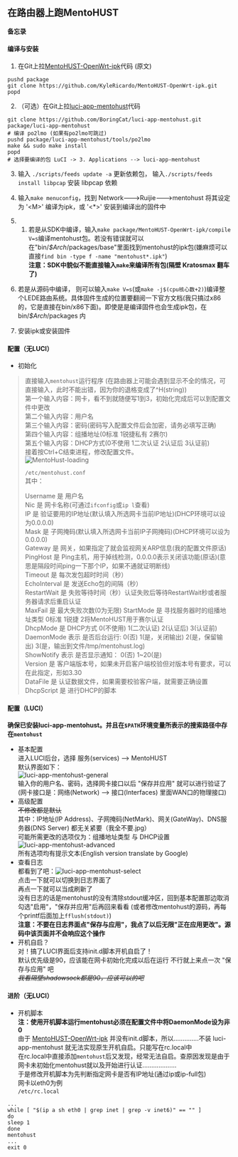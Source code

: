 ## 在路由器上跑MentoHUST
**备忘录**  
#### 编译与安装
1. 在Git上拉[MentoHUST-OpenWrt-ipk](https://github.com/KyleRicardo/MentoHUST-OpenWrt-ipk)代码 (原文)  
```
pushd package
git clone https://github.com/KyleRicardo/MentoHUST-OpenWrt-ipk.git
popd
```
2. （可选）在Git上拉[luci-app-mentohust](https://github.com/BoringCat/luci-app-mentohust)代码  
```
git clone https://github.com/BoringCat/luci-app-mentohust.git package/luci-app-mentohust
# 编译 po2lmo (如果有po2lmo可跳过)
pushd package/luci-app-mentohust/tools/po2lmo
make && sudo make install
popd
# 选择要编译的包 LuCI -> 3. Applications --> luci-app-mentohust
```
3. 输入 `./scripts/feeds update -a` 更新依赖包， 输入`./scripts/feeds install libpcap` 安装 libpcap 依赖  

4. 输入`make menuconfig`，找到 Network--->Ruijie--->mentohust 将其设定为 '<M\>' 编译为ipk，或 '<\*>' 安装到编译出的固件中

5. 1. 若是从SDK中编译，输入`make package/MentoHUST-OpenWrt-ipk/compile V=s`编译mentohust包。若没有错误就可以在"bin/_$Arch_/packages/base"里面找到mentohust的ipk包(嫌麻烦可以直接`find bin -type f -name "mentohust*.ipk"`)  
 **注意：SDK中貌似不能直接输入`make`来编译所有包(隔壁 Kratosmax 翻车了)**

 2. 若是从源码中编译， 则可以输入`make V=s`(或`make -j$(cpu核心数+2)`)编译整个LEDE路由系统。具体固件生成的位置要翻阅一下官方文档(我只搞过x86的，它是直接在bin/x86下面)。即使是是编译固件也会生成ipk包，在 bin/_$Arch_/packages 内

6. 安装ipk或安装固件

#### 配置（无LUCI）
+ 初始化
>直接输入`mentohust`运行程序 (在路由器上可能会遇到显示不全的情况，可直接输入，此时不能出错，因为你的退格变成了^H(string))  
第一个输入内容：网卡，看不到就随便写1到3，初始化完成后可以到配置文件中更改  
第二个输入内容：用户名  
第三个输入内容：密码(密码写入配置文件后会加密，请务必填写正确)  
第四个输入内容：组播地址(0标准 1锐捷私有 2赛尔)  
第五个输入内容：DHCP方式(0不使用 1二次认证 2认证后 3认证前)  
接着按Ctrl+C结束进程，修改配置文件。  
>  ![MentoHust-loading](https://raw.githubusercontent.com/BoringCat/MyLog/master/Picture/LEDE/Common_options/MentoHust-loading.png)
>  
>`/etc/mentohust.conf`  
>其中：  
>  
>Username 是 用户名  
Nic 是 网卡名称(可通过`ifconfig`或`ip l`查看)  
IP 是 验证要用的IP地址(默认填入所选网卡当前IP地址)(DHCP环境可以设为0.0.0.0)  
Mask 是 子网掩码(默认填入所选网卡当前IP子网掩码)(DHCP环境可以设为0.0.0.0)  
Gateway 是 网关，如果指定了就会监视网关ARP信息(我的配置文件原话)  
PingHost 是 Ping主机，用于掉线检测，0.0.0.0表示关闭该功能(原话)(意思是隔段时间ping一下那个IP，如果不通就证明断线)  
Timeout 是 每次发包超时时间（秒）  
EchoInterval 是 发送Echo包的间隔（秒）  
RestartWait 是 失败等待时间（秒）认证失败后等待RestartWait秒或者服务器请求后重启认证  
MaxFail 是 最大失败次数(0为无限)
StartMode 是 寻找服务器时的组播地址类型 0标准 1锐捷 2将MentoHUST用于赛尔认证  
DhcpMode 是 DHCP方式 0(不使用) 1(二次认证) 2(认证后) 3(认证前)  
DaemonMode 表示 是否后台运行: 0(否) 1(是，关闭输出) 2(是，保留输出) 3(是，输出到文件/tmp/mentohust.log)  
ShowNotify 表示 是否显示通知： 0(否) 1~20(是)  
Version 是 客户端版本号，如果未开启客户端校验但对版本号有要求，可以在此指定，形如3.30  
DataFile 是 认证数据文件，如果需要校验客户端，就需要正确设置  
DhcpScript 是 进行DHCP的脚本  

#### 配置（LUCI）
**确保已安装luci-app-mentohust。并且在`$PATH`环境变量所表示的搜索路径中存在`mentohust`**
+ 基本配置  
进入LUCI后台，选择 服务(services) --> MentoHUST  
默认界面如下：  
![luci-app-mentohust-general](https://raw.githubusercontent.com/BoringCat/MyLog/master/Picture/LEDE/Common_options/luci-app-mentohust-general.png)  
输入你的用户名、密码，选择网卡接口以后 "保存并应用" 就可以进行验证了  
(网卡接口是：网络(Network) --> 接口(Interfaces) 里面WAN口的物理接口)
+ 高级配置  
~~不修改都是默认~~  
其中：IP地址(IP Address)、子网掩码(NetMark)、网关(GateWay)、DNS服务器(DNS Server) 都无关紧要（我全不要.jpg）  
可能所需更改的选项仅为：组播地址类型 与 DHCP设置  
![luci-app-mentohust-advanced](https://raw.githubusercontent.com/BoringCat/MyLog/master/Picture/LEDE/Common_options/luci-app-mentohust-advanced.png)  
所有选项均有提示文本(English version translate by Google)
+ 查看日志  
都看到了吧：![luci-app-mentohust-select](https://raw.githubusercontent.com/BoringCat/MyLog/master/Picture/LEDE/Common_options/luci-app-mentohust-select.png)  
点击一下就可以切换到日志界面了  
再点一下就可以当成刷新了  
没有日志的话是mentohust的没有清除stdout缓冲区，回到基本配置那边取消勾选"启用"，"保存并应用"后再回来看看 (或者修改mentohust的源码，再每个printf后面加上`fflush(stdout)`)  
**注意：不要在日志界面点"保存与应用"，我点了以后无限"正在应用更改"。源码中该页面并不会响应这个操作**
+ 开机自启？  
对！搞了LUCI界面后支持init.d脚本开机自启了！  
默认优先级是90，应该能在网卡初始化完成以后在运行
不行就上来点一次 "保存与应用" 吧  
~~_我看隔壁shadowsock都是90，应该可以的吧_~~

#### 进阶（无LUCI）
+ 开机脚本  
**注：使用开机脚本运行mentohust必须在配置文件中将DaemonMode设为非0**  
由于 [MentoHUST-OpenWrt-ipk](https://github.com/KyleRicardo/MentoHUST-OpenWrt-ipk) 并没有init.d脚本，所以..............不装 luci-app-mentohust 就无法实现原生开机自启。只能写在rc.local中  
在rc.local中直接添加`mentohust`后又发现，经常无法自启。查原因发现是由于网卡未初始化mentohust就以及开始进行认证...................  
于是修改开机脚本为先判断指定网卡是否有IP地址(通过ip或ip-full包)  
网卡以eth0为例  
`/etc/rc.local`  
```
...
while [ "$(ip a sh eth0 | grep inet | grep -v inet6)" == "" ]
do
sleep 1
done
mentohust
...
exit 0
```
